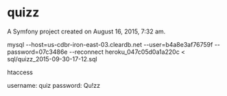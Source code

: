 quizz
=====

A Symfony project created on August 16, 2015, 7:32 am.


mysql --host=us-cdbr-iron-east-03.cleardb.net --user=b4a8e3af76759f --password=07c3486e --reconnect heroku_047c05d0a1a220c < sql/quizz_2015-09-30-17-12.sql

htaccess

username: quiz
password: Qu!zz